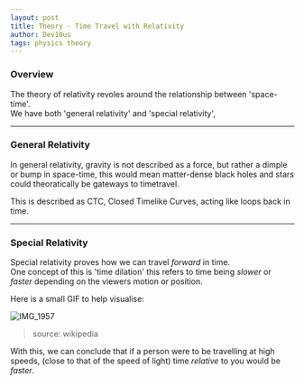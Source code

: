 ```yaml
---
layout: post
title: Theory - Time Travel with Relativity
author: Dev10us
tags: physics theory
---
```


### Overview

The theory of relativity revoles around the relationship between 'space-time'.\
We have both 'general relativity' and 'special relativity', 

---

### General Relativity

In general relativity, gravity is not described as a force, but rather a dimple or bump in space-time, this would mean matter-dense black holes and stars could theoratically be gateways to timetravel.

This is described as CTC, Closed Timelike Curves, acting like loops back in time.

---

### Special Relativity

Special relativity proves how we can travel _forward_ in time. \
One concept of this is 'time dilation' this refers to time being _slower_ or _faster_ depending on the viewers motion or position. 

Here is a small GIF to help visualise:

![IMG_1957](https://github.com/1D10T1C-STUD10S/scripta-mirabilia/assets/112738649/afc63f3d-0552-4bb9-a57d-1af6d145574c)
> source: wikipedia



With this, we can conclude that if a person were to be travelling at high speeds, (close to that of the speed of light) time _relative_ to you would be _faster_.
